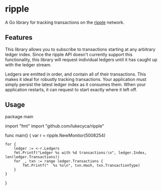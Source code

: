 # ripple

A Go library for tracking transactions on the [ripple](https://ripple.com) network.

## Features

This library allows you to subscribe to transactions starting at any arbitrary ledger
index. Since the ripple API doesn't currently support this functionality, this library
will request individual ledgers until it has caught up with the ledger stream.

Ledgers are emitted in order, and contain all of their transactions. This makes it
ideal for robustly tracking transactions. Your application must simply persist the
latest ledger index as it consumes them. When your application restarts, it can
request to start exactly where it left off.

## Usage

package main

import "fmt"
import "github.com/lukecyca/ripple"

func main() {
    var r = ripple.NewMonitor(5008254)

    for {
        ledger := <-r.Ledgers
        fmt.Printf("Ledger %s with %d transactions:\n", ledger.Index, len(ledger.Transactions))
        for _, txn := range ledger.Transactions {
            fmt.Printf("  %s %s\n", txn.Hash, txn.TransactionType)
        }
    }
}

